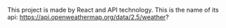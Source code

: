 This project is made by React and API technology.
This is the name of its api: https://api.openweathermap.org/data/2.5/weather?
